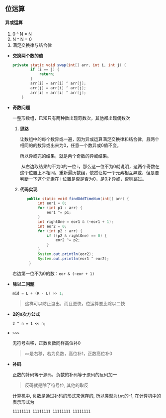 ## 位运算

#### 异或运算

1. 0 ^ N = N
2. N ^ N = 0
3. 满足交换律与结合律

* **交换两个数的值**

  ```java
  private static void swap(int[] arr, int i, int j) {
          if (i == j) {
              return;
          }
          arr[i] = arr[i] ^ arr[j];
          arr[j] = arr[i] ^ arr[j];
          arr[i] = arr[i] ^ arr[j];
      }
  ```

* **奇数问题**

  一整形数组，已知只有两种数出现奇数次，其他都出现偶数次

  1. **思路**

     ​	让数组中的每个数异或一遍，因为异或运算满足交换律和结合律，且两个相同的的数异或出来为0，任意一个数异或0值不变。

     所以异或完的结果，就是两个奇数的异或结果。

     ​	从右边取结果的不为0的一位 i，那么这一位不为0就说明，这两个奇数在这个位置上不相同。重新遍历数组，依然让每一个元素相互异或，但是要判断一下这个元素在 i 位置是否是否为0，是0才异或，否则跳过。

  2. **代码实现**

     ```java
     	public static void findOddTimeNum(int[] arr) {
             int eor1 = 0;
             for (int p1 : arr) {
                 eor1 ^= p1;
             }
             int rightOne = eor1 & (~eor1 + 1);
             int eor2 = 0;
             for (int p2 : arr) {
                 if ((p2 & rightOne) == 0) {
                     eor2 ^= p2;
                 }
             }
             System.out.println(eor2);
             System.out.println(eor1 ^ eor2);
         }
     ```

  右边第一位不为0的数：```eor & (~eor + 1)```

  

* **除以二问题**

  ```JAVA
  mid = L + (R - L) >> 1;
  ```

  > 这样可以防止溢出，而且更快，位运算要比除以二快
  
* **2的n次方公式**

  ```2 ^ n = 1 << n;```
  
* `>>>`

  无符号右移，正数负数同样高位补0

  >  `>>`是右移，若为负数，高位补1，正数高位补0

* **补码**

  正数的补码等于源码，负数的补码等于原码的反码加一

  > 反码就是除了符号位, 其他的取反

  计算机中, 负数是通过补码的形式来保存的, 所以类型为`int`的-1, 在计算机中的表示形式为

  `11111111 11111111 11111111 11111111`